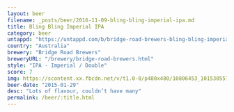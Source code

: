 ```yaml
---
layout: beer
filename: _posts/beer/2016-11-09-bling-bling-imperial-ipa.md
title: Bling Bling Imperial IPA
category: beer
untappd: "https://untappd.com/b/bridge-road-brewers-bling-bling-imperial-ipa/313884"
country: "Australia"
brewery: "Bridge Road Brewers"
breweryURL: "/brewery/bridge-road-brewers.html"
style: "IPA - Imperial / Double"
score: 7
img: https://scontent.xx.fbcdn.net/v/t1.0-0/p480x480/10806453_10153055749418745_7326451586089018048_n.jpg?_nc_cat=108&_nc_ht=scontent.xx&oh=6110b4e4e5c335236e1097ca363f8e7a&oe=5C7FE071
beer-date: "2015-01-29"
desc: "Lots of flavour, couldn’t have many"
permalink: /beer/:title.html
---
```

